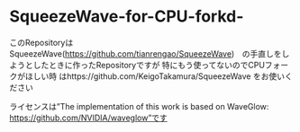 # SqueezeWave-for-CPU-forkd-

このRepositoryはSqueezeWave(https://github.com/tianrengao/SqueezeWave)　の手直しをしようとしたときに作ったRepositoryですが
特にもう使ってないのでCPUフォークがほしい時 はhttps://github.com/KeigoTakamura/SqueezeWave をお使いください

ライセンスは”The implementation of this work is based on WaveGlow: https://github.com/NVIDIA/waveglow”です
